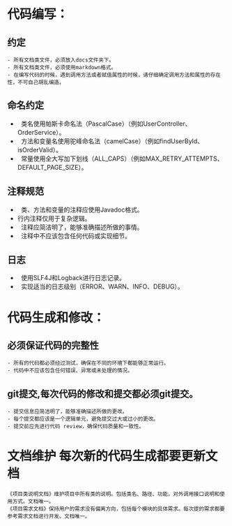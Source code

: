 # 代码编写：

## 约定
    - 所有文档类文件，必须放入docs文件夹下。
    - 所有文档类文件，必须使用markdown格式。
    - 在编写代码的时候，遇到调用方法或者赋值属性的时候，请仔细确定调用方法和属性的存在性，不可自己胡乱编造。


## 命名约定
-   类名使用帕斯卡命名法（PascalCase）（例如UserController、OrderService）。
-   方法和变量名使用驼峰命名法（camelCase）（例如findUserById、isOrderValid）。
-   常量使用全大写加下划线（ALL\_CAPS）（例如MAX\_RETRY\_ATTEMPTS、DEFAULT\_PAGE\_SIZE）。

## 注释规范
-   类、方法和变量的注释应使用Javadoc格式。
-   行内注释仅用于复杂逻辑。
-   注释应简洁明了，能够准确描述所做的事情。
-   注释中不应该包含任何代码或实现细节。

## 日志
-   使用SLF4J和Logback进行日志记录。
-   实现适当的日志级别（ERROR、WARN、INFO、DEBUG）。

# 代码生成和修改：

## 必须保证代码的完整性
    - 所有的代码都必须经过测试，确保在不同的环境下都能够正常运行。
    - 代码中不应该包含任何错误、异常或未处理的情况。

## git提交,每次代码的修改和提交都必须git提交。
    - 提交信息应简洁明了，能够准确描述所做的更改。
    - 每个提交都应该是一个逻辑单元，避免提交过大或过小的更改。
    - 提交前应先进行代码 review，确保代码质量和一致性。


# 文档维护 每次新的代码生成都要更新文档
    《项目类说明文档》维护项目中所有类的说明。包括类名、路径、功能，对外调用接口说明和使用方式。文档唯一。
    《项目需求文档》保持用户的需求没有偏离方向，包括每个模块的具体需求。每次提的需求都要参考需求文档进行开发。文档唯一。

